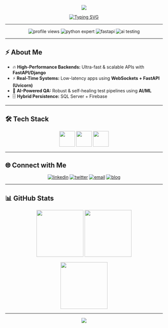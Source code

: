<!-- Profile Banner -->

<p align="center">
  <img src="https://capsule-render.vercel.app/api?type=waving&color=0:00bfff,100:1e90ff&height=200&section=header&text=Ravi%20Kumar&fontSize=50&fontColor=ffffff&animation=fadeIn&fontAlignY=38"/>
</p>

<!-- Typing Effect -->

<p align="center">
  <a href="https://github.com/DenverCoder1/readme-typing-svg">
    <img src="https://readme-typing-svg.herokuapp.com?size=24&color=1E90FF&center=true&vCenter=true&width=500&lines=Python+Backend+Developer;Real-Time+Application+Specialist;AI+Driven+QA+Automation;FastAPI+%7C+Django+%7C+WebSockets" alt="Typing SVG" />
  </a>
</p>

---

<!-- Badges -->

<p align="center">
  <img src="https://komarev.com/ghpvc/?username=rkbarda&label=Profile%20Views&color=0e75b6&style=flat" alt="profile views" />
  <img src="https://img.shields.io/badge/Python-Expert-blue?logo=python" alt="python expert" />
  <img src="https://img.shields.io/badge/FastAPI-Real--Time%20Apps-green?logo=fastapi" alt="fastapi" />
  <img src="https://img.shields.io/badge/AI%2FML-Testing-orange?logo=ai" alt="ai testing" />
</p>

---

## ⚡ About Me

* 🔥 **High-Performance Backends:** Ultra-fast & scalable APIs with **FastAPI/Django**
* ⚡ **Real-Time Systems:** Low-latency apps using **WebSockets + FastAPI (Uvicorn)**
* 🤖 **AI-Powered QA:** Robust & self-healing test pipelines using **AI/ML**
* 🗄️ **Hybrid Persistence:** SQL Server + Firebase

---

## 🛠️ Tech Stack

<p align="center">
  <!-- Languages & Frameworks -->
  <img src="https://skillicons.dev/icons?i=python,fastapi,django,js,flutter" height="50"/>

  <!-- Databases -->

  <img src="https://skillicons.dev/icons?i=firebase,mysql" height="50"/>

  <!-- Tools -->

  <img src="https://skillicons.dev/icons?i=postman,selenium,git,github,vscode" height="50"/>
</p>

---

## 🌐 Connect with Me

<p align="center">
  <a href="https://linkedin.com/in/yourprofile"><img src="https://img.shields.io/badge/LinkedIn-blue?logo=linkedin&logoColor=white" alt="linkedin"/></a>
  <a href="https://twitter.com/yourprofile"><img src="https://img.shields.io/badge/Twitter-1DA1F2?logo=twitter&logoColor=white" alt="twitter"/></a>
  <a href="mailto:ravikumar0896@gmail.com"><img src="https://img.shields.io/badge/Email-D14836?logo=gmail&logoColor=white" alt="email"/></a>
  <a href="https://rkbarda.blogspot.in"><img src="https://img.shields.io/badge/Blogspot-orange?logo=blogger&logoColor=white" alt="blog"/></a>
</p>

---

## 📊 GitHub Stats

<p align="center">
  <img src="https://github-readme-stats.vercel.app/api?username=rkbarda&show_icons=true&theme=tokyonight" height="150"/>
  <img src="https://github-readme-stats.vercel.app/api/top-langs/?username=rkbarda&layout=compact&theme=tokyonight" height="150"/>
</p>

<p align="center">
  <img src="https://github-readme-streak-stats.herokuapp.com/?user=rkbarda&theme=tokyonight" height="150"/>
</p>

---

<!-- Footer Banner -->

<p align="center">
  <img src="https://capsule-render.vercel.app/api?type=waving&color=0:1e90ff,100:00bfff&height=120&section=footer"/>
</p>
